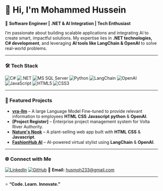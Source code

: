 # 👋 Hi, I'm Mohammed Hussein

🚀 **Software Engineer | .NET & AI Integration | Tech Enthusiast**

I’m passionate about building scalable applications and integrating AI to create smart, impactful solutions. My expertise lies in **.NET technologies, C# development**, and leveraging **AI tools like LangChain & OpenAI** to solve real-world problems.

---

### 🛠️ Tech Stack
![C#](https://img.shields.io/badge/C%23-239120?style=for-the-badge&logo=c-sharp&logoColor=white)
![.NET](https://img.shields.io/badge/.NET-512BD4?style=for-the-badge&logo=dotnet&logoColor=white)
![MS SQL Server](https://img.shields.io/badge/MSSQL-CC2927?style=for-the-badge&logo=microsoftsqlserver&logoColor=white)
![Python](https://img.shields.io/badge/Python-3776AB?style=for-the-badge&logo=python&logoColor=white)
![LangChain](https://img.shields.io/badge/LangChain-000000?style=for-the-badge)
![OpenAI](https://img.shields.io/badge/OpenAI-412991?style=for-the-badge&logo=openai&logoColor=white)
![JavaScript](https://img.shields.io/badge/JavaScript-F7DF1E?style=for-the-badge&logo=javascript&logoColor=black)
![HTML5](https://img.shields.io/badge/HTML5-E34F26?style=for-the-badge&logo=html5&logoColor=white)
![CSS3](https://img.shields.io/badge/CSS3-1572B6?style=for-the-badge&logo=css3&logoColor=white)

---

### 📌 Featured Projects
- **[vra-llm](https://vra-llm.vercel.app)** – A large Language Model Fine-tuned to provide relevant information to employees **HTML** **CSS** **Javascript** **python** & **OpenAI**.
- **[Project Register]** – Enterprise project management system for Volta River Authority.
- **[Nature's Nook](https://naturesnookk.netlify.app/)** – A plant-selling web app built with **HTML** **CSS** & **Javascript**.
- **[FashionHub AI](https://github.com/yourusername/fashionhub-ai)** – AI-powered virtual stylist using **LangChain** & **OpenAI**.


---

### 🌐 Connect with Me
[![LinkedIn](https://img.shields.io/badge/LinkedIn-0077B5?style=for-the-badge&logo=linkedin&logoColor=white)](https://linkedin.com/in/mohammed-hussein-90792528b)
[![GitHub](https://img.shields.io/badge/GitHub-181717?style=for-the-badge&logo=github&logoColor=white)](https://github.com/jaymoh233)
📧 **Email:** husmoh233@gmail.com

---
⭐ **“Code. Learn. Innovate.”**


